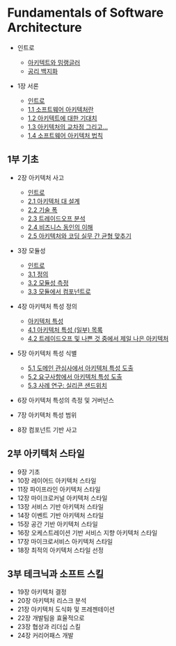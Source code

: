 # Fundamentals of Software Architecture

- 인트로

  - [아키텍트와 밈랭글러](./0_인트로/1_아키텍트와_밈랭글러.md)
  - [공리 백지화](./0_인트로/2_공리_백지화.md)

- 1장 서론

  - [인트로](./1장_서론/0_%EC%9D%B8%ED%8A%B8%EB%A1%9C.md)
  - [1.1 소프트웨어 아키텍처란](./1장_서론/1_소프트웨어_아키텍처란.md)
  - [1.2 아키텍트에 대한 기대치](./1장_서론/2_아키텍트에_대한_기대치.md)
  - [1.3 아키텍처의 교차점 그리고...](./1장_서론/3_아키텍처의_교차점_그리고.md)
  - [1.4 소프트웨어 아키텍처 법칙](./1장_서론/4_소프트웨어_아키텍처_법칙.md)

## 1부 기초

- 2장 아키텍처 사고

  - [인트로](./2장_아키텍처_사고/0_%EC%9D%B8%ED%8A%B8%EB%A1%9C.md)
  - [2.1 아키텍처 대 설계](./2장_아키텍처_사고/1_아키텍처_대_설계.md)
  - [2.2 기술 폭](./2장_아키텍처_사고/2_기술_폭.md)
  - [2.3 트레이드오프 분석](./2장_아키텍처_사고/3_트레이드오프_분석.md)
  - [2.4 비즈니스 동인의 이해](./2장_아키텍처_사고/4_비즈니스_동인의_이해.md)
  - [2.5 아키텍처와 코딩 실무 간 균형 맞추기](./2장_아키텍처_사고/5_아키텍처와_코딩_실무_간_균형_맞추기.md)

- 3장 모듈성

  - [인트로](./3장_모듈성/0_인트로.md)
  - [3.1 정의](./3장_모듈성/1_정의.md)
  - [3.2 모듈성 측정](./3장_모듈성/2_모듈성_측정.md)
  - [3.3 모듈에서 컴포넌트로](./3장_모듈성/3_모듈에서_컴포넌트로.md)

- 4장 아키텍처 특성 정의

  - [아키텍처 특성](./4장_아키텍처_특성_정의/0_아키텍처_특성.md)
  - [4.1 아키텍처 특성 (일부) 목록](./4장_아키텍처_특성_정의/1_아키텍처_특성_목록.md)
  - [4.2 트레이드오프 및 나쁜 것 중에서 제일 나은 아키텍처](./4장_아키텍처_특성_정의/2_트레이드오프_및_나쁜_것_중에서_제일_나은_아키텍처.md)

- 5장 아키텍처 특성 식별

  - [5.1 도메인 관심사에서 아키텍처 특성 도출](./5장_아키텍처_특성_식별/1_도메인_관심사에서_아키텍처_특성_도출.md)
  - [5.2 요구사항에서 아키텍처 특성 도출](./5장_아키텍처_특성_식별/2_요구사항에서_아키텍처_특성_도출.md)
  - [5.3 사례 연구: 실리콘 샌드위치](./5장_아키텍처_특성_식별/3_사례_연구_실리콘_샌드위치.md)

- 6장 아키텍처 특성의 측정 및 거버넌스
- 7장 아키텍처 특성 범위
- 8장 컴포넌트 기반 사고

## 2부 아키텍처 스타일

- 9장 기초
- 10장 레이어드 아키텍처 스타일
- 11장 파이프라인 아키텍처 스타일
- 12장 마이크로커널 아키텍처 스타일
- 13장 서비스 기반 아키텍처 스타일
- 14장 이벤트 기반 아키텍처 스타일
- 15장 공간 기반 아키텍처 스타일
- 16장 오케스트레이션 기반 서비스 지향 아키텍처 스타일
- 17장 마이크로서비스 아키텍처 스타일
- 18장 최적의 아키텍처 스타일 선정

## 3부 테크닉과 소프트 스킬

- 19장 아키텍처 결정
- 20장 아키텍처 리스크 분석
- 21장 아키텍처 도식화 및 프레젠테이션
- 22장 개발팀을 효율적으로
- 23장 협상과 리더십 스킬
- 24장 커리어패스 개발
